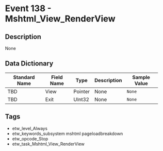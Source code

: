 # Event 138 - Mshtml_View_RenderView

## Description
None

## Data Dictionary
|Standard Name|Field Name|Type|Description|Sample Value|
|---|---|---|---|---|
|TBD|View|Pointer|None|`None`|
|TBD|Exit|UInt32|None|`None`|

## Tags
* etw_level_Always
* etw_keywords_subsystem mshtml pageloadbreakdown
* etw_opcode_Stop
* etw_task_Mshtml_View_RenderView